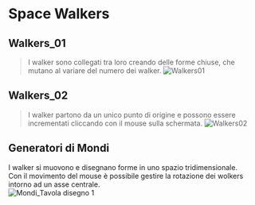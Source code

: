 # Space Walkers
## Walkers_01
>I walker sono collegati tra loro creando delle forme chiuse, che mutano al variare del numero dei walker.
![Walkers01](https://user-images.githubusercontent.com/76455356/111760492-10ebd280-889f-11eb-87c1-d973b904a21d.png)

## Walkers_02
>I walker partono da un unico punto di origine e possono essere incrementati cliccando con il mouse sulla schermata.
![Walkers02](https://user-images.githubusercontent.com/76455356/111760516-19dca400-889f-11eb-93d7-01a53314b90f.png)

## Generatori di Mondi
I walker si muovono e disegnano forme in uno spazio tridimensionale.   
Con il movimento del mouse è possibile gestire la rotazione dei wolkers intorno ad un asse centrale.  
![Mondi_Tavola disegno 1](https://user-images.githubusercontent.com/76455356/112563276-55b0c580-8dd9-11eb-84c9-ce3825feed6f.png)

